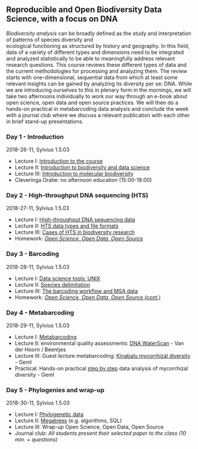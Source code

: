 Reproducible and Open Biodiversity Data Science, with a focus on DNA
--------------------------------------------------------------------
_Biodiversity analysis_ can be broadly defined as the study and interpretation of patterns of species diversity and  
ecological functioning as structured by history and geography. In this field, data of a variety of different
types and dimensions need to be integrated and analyzed statistically to be able to meaningfully address relevant 
research questions. This course reviews these different types of data and the current methodologies for processing and
analyzing them. The review starts with one-dimensional, sequential data from which at least some relevant insights can
be gained by analyzing its diversity per se: DNA. While we are introducing ourselves to this in plenary form in the 
mornings, we will take two afternoons individually to work our way through an e-book about open science, open data and
open source practices. We will then do a hands-on practical in metabarcoding data analysis and conclude the week with 
a journal club where we discuss a relevant publication with each other in brief stand-up presentations.

### Day 1 - Introduction

2018-26-11, Sylvius 1.5.03

- Lecture I: [Introduction to the course](w1d1/lecture1.md)
- Lecture II: [Introduction to biodiversity and data science](w1d1/lecture2.md)
- Lecture III: [Introduction to molecular biodiversity](w1d1/lecture3.md)
- Cleveringa Oratie: no afternoon education (15:00-18:00)

### Day 2 - High-throughput DNA sequencing (HTS)

2018-27-11, Sylvius 1.5.03

- Lecture I: [High-throughput DNA sequencing data](w1d2/lecture1.md)
- Lecture II: [HTS data types and file formats](w1d2/lecture2.md)
- Lecture III: [Cases of HTS in biodiversity research](w1d2/lecture3.md)
- Homework: _[Open Science, Open Data, Open Source](https://pfern.github.io/OSODOS/gitbook/)_

### Day 3 - Barcoding

2018-28-11, Sylvius 1.5.03

- Lecture I: [Data science tools: UNIX](w1d3/lecture1.md)
- Lecture II: [Species delimitation](w1d3/lecture2.md)
- Lecture III: [The barcoding workflow and MSA data](w1d3/lecture3.md)
- Homework: _[Open Science, Open Data, Open Source (cont.)](https://pfern.github.io/OSODOS/gitbook/)_

### Day 4 - Metabarcoding

2018-29-11, Sylvius 1.5.03

- Lecture I: [Metabarcoding](w1d4/lecture1.md)
- Lecture II: environmental quality assessments: [DNA WaterScan](http://gieskesstrijbisfonds.nl/projecten/dna-bibliotheek-waterdiertjes/) - Van der Hoorn / Beentjes
- Lecture III: Guest lecture metabarcoding: [Kinabalu mycorrhizal diversity](http://doi.org/10.1111/nph.14566) - Geml
- Practical: Hands-on practical [step by step](w1p1) data analysis of mycorrhizal diversity - Geml

### Day 5 - Phylogenies and wrap-up

2018-30-11, Sylvius 1.5.03

- Lecture I: [Phylogenetic data](w1d5/lecture1.md)
- Lecture II: [Megatrees](w1d5/lecture2.md) (e.g. algorithms, SQL)
- Lecture III: Wrap-up Open Science, Open Data, Open Source
- Journal club: _All students present their selected paper to the class (10 min. + questions)_
